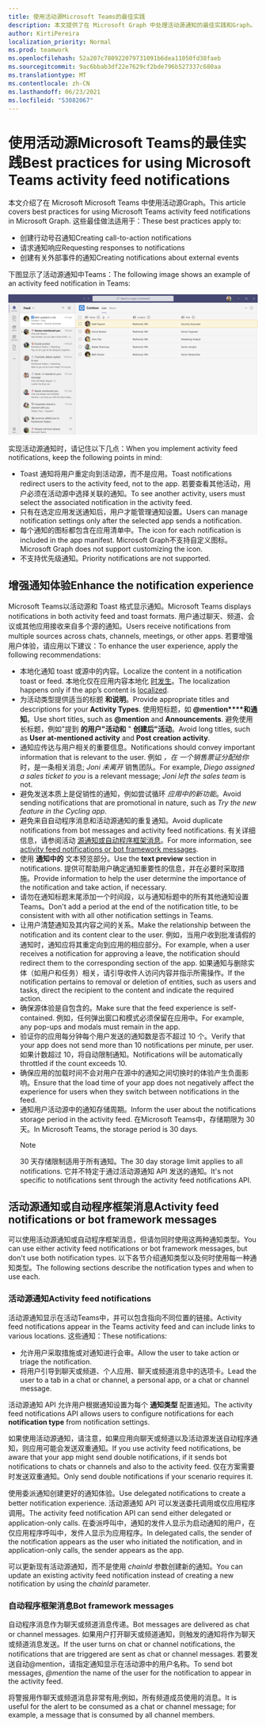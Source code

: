 ```yaml
---
title: 使用活动源Microsoft Teams的最佳实践
description: 本文提供了在 Microsoft Graph 中处理活动源通知的最佳实践和Graph。
author: KirtiPereira
localization_priority: Normal
ms.prod: teamwork
ms.openlocfilehash: 52a207c780922079731091b6dea11050fd38faeb
ms.sourcegitcommit: 9ac6bbab3df22e7629cf2bde796b527337c680aa
ms.translationtype: MT
ms.contentlocale: zh-CN
ms.lasthandoff: 06/23/2021
ms.locfileid: "53082067"
---
```

# <a name="best-practices-for-using-microsoft-teams-activity-feed-notifications"></a><span data-ttu-id="2ac74-103">使用活动源Microsoft Teams的最佳实践</span><span class="sxs-lookup"><span data-stu-id="2ac74-103">Best practices for using Microsoft Teams activity feed notifications</span></span>

<span data-ttu-id="2ac74-104">本文介绍了在 Microsoft Microsoft Teams 中使用活动源Graph。</span><span class="sxs-lookup"><span data-stu-id="2ac74-104">This article covers best practices for using Microsoft Teams activity feed notifications in Microsoft Graph.</span></span> <span data-ttu-id="2ac74-105">这些最佳做法适用于：</span><span class="sxs-lookup"><span data-stu-id="2ac74-105">These best practices apply to:</span></span>
* <span data-ttu-id="2ac74-106">创建行动号召通知</span><span class="sxs-lookup"><span data-stu-id="2ac74-106">Creating call-to-action notifications</span></span>
* <span data-ttu-id="2ac74-107">请求通知响应</span><span class="sxs-lookup"><span data-stu-id="2ac74-107">Requesting responses to notifications</span></span>
* <span data-ttu-id="2ac74-108">创建有关外部事件的通知</span><span class="sxs-lookup"><span data-stu-id="2ac74-108">Creating notifications about external events</span></span>

<span data-ttu-id="2ac74-109">下图显示了活动源通知中Teams：</span><span class="sxs-lookup"><span data-stu-id="2ac74-109">The following image shows an example of an activity feed notification in Teams:</span></span>

![显示活动Teams视图的桌面应用屏幕截图。](./images/activity-feed-notification.png)

<span data-ttu-id="2ac74-111">实现活动源通知时，请记住以下几点：</span><span class="sxs-lookup"><span data-stu-id="2ac74-111">When you implement activity feed notifications, keep the following points in mind:</span></span>
* <span data-ttu-id="2ac74-112">Toast 通知将用户重定向到活动源，而不是应用。</span><span class="sxs-lookup"><span data-stu-id="2ac74-112">Toast notifications redirect users to the activity feed, not to the app.</span></span> <span data-ttu-id="2ac74-113">若要查看其他活动，用户必须在活动源中选择关联的通知。</span><span class="sxs-lookup"><span data-stu-id="2ac74-113">To see another activity, users must select the associated notification in the activity feed.</span></span>
* <span data-ttu-id="2ac74-114">只有在选定应用发送通知后，用户才能管理通知设置。</span><span class="sxs-lookup"><span data-stu-id="2ac74-114">Users can manage notification settings only after the selected app sends a notification.</span></span>
* <span data-ttu-id="2ac74-115">每个通知的图标都包含在应用清单中。</span><span class="sxs-lookup"><span data-stu-id="2ac74-115">The icon for each notification is included in the app manifest.</span></span> <span data-ttu-id="2ac74-116">Microsoft Graph不支持自定义图标。</span><span class="sxs-lookup"><span data-stu-id="2ac74-116">Microsoft Graph does not support customizing the icon.</span></span>
* <span data-ttu-id="2ac74-117">不支持优先级通知。</span><span class="sxs-lookup"><span data-stu-id="2ac74-117">Priority notifications are not supported.</span></span>

## <a name="enhance-the-notification-experience"></a><span data-ttu-id="2ac74-118">增强通知体验</span><span class="sxs-lookup"><span data-stu-id="2ac74-118">Enhance the notification experience</span></span>

<span data-ttu-id="2ac74-119">Microsoft Teams以活动源和 Toast 格式显示通知。</span><span class="sxs-lookup"><span data-stu-id="2ac74-119">Microsoft Teams displays notifications in both activity feed and toast formats.</span></span> <span data-ttu-id="2ac74-120">用户通过聊天、频道、会议或其他应用接收来自多个源的通知。</span><span class="sxs-lookup"><span data-stu-id="2ac74-120">Users receive notifications from multiple sources across chats, channels, meetings, or other apps.</span></span> <span data-ttu-id="2ac74-121">若要增强用户体验，请应用以下建议：</span><span class="sxs-lookup"><span data-stu-id="2ac74-121">To enhance the user experience, apply the following recommendations:</span></span>

* <span data-ttu-id="2ac74-122">本地化通知 toast 或源中的内容。</span><span class="sxs-lookup"><span data-stu-id="2ac74-122">Localize the content in a notification toast or feed.</span></span> <span data-ttu-id="2ac74-123">本地化仅在应用内容本地化 [时发生](/microsoftteams/platform/concepts/build-and-test/apps-localization)。</span><span class="sxs-lookup"><span data-stu-id="2ac74-123">The localization happens only if the app’s content is [localized](/microsoftteams/platform/concepts/build-and-test/apps-localization).</span></span>
* <span data-ttu-id="2ac74-124">为活动类型提供适当的标题 **和说明**。</span><span class="sxs-lookup"><span data-stu-id="2ac74-124">Provide appropriate titles and descriptions for your **Activity Types**.</span></span> <span data-ttu-id="2ac74-125">使用短标题，如 **@mention\*\*\*\*和通知**。</span><span class="sxs-lookup"><span data-stu-id="2ac74-125">Use short titles, such as **@mention** and **Announcements**.</span></span> <span data-ttu-id="2ac74-126">避免使用长标题，例如"提到 **的用户"活动和** " **创建后"活动**。</span><span class="sxs-lookup"><span data-stu-id="2ac74-126">Avoid long titles, such as **User at-mentioned activity** and **Post creation activity**.</span></span>
* <span data-ttu-id="2ac74-127">通知应传达与用户相关的重要信息。</span><span class="sxs-lookup"><span data-stu-id="2ac74-127">Notifications should convey important information that is relevant to the user.</span></span> <span data-ttu-id="2ac74-128">例如 *，在 一个销售票证分配给你* 时，是一条相关消息; *Joni 未离开* 销售团队。</span><span class="sxs-lookup"><span data-stu-id="2ac74-128">For example, *Diego assigned a sales ticket to you* is a relevant message; *Joni left the sales team* is not.</span></span>
* <span data-ttu-id="2ac74-129">避免发送本质上是促销性的通知，例如尝试循环 *应用中的新功能*。</span><span class="sxs-lookup"><span data-stu-id="2ac74-129">Avoid sending notifications that are promotional in nature, such as *Try the new feature in the Cycling app*.</span></span>
* <span data-ttu-id="2ac74-130">避免来自自动程序消息和活动源通知的重复通知。</span><span class="sxs-lookup"><span data-stu-id="2ac74-130">Avoid duplicate notifications from bot messages and activity feed notifications.</span></span> <span data-ttu-id="2ac74-131">有关详细信息，请参阅活动 [源通知或自动程序框架消息](#activity-feed-notifications-or-bot-framework-messages)。</span><span class="sxs-lookup"><span data-stu-id="2ac74-131">For more information, see [activity feed notifications or bot framework messages](#activity-feed-notifications-or-bot-framework-messages).</span></span>
* <span data-ttu-id="2ac74-132">使用 **通知中的** 文本预览部分。</span><span class="sxs-lookup"><span data-stu-id="2ac74-132">Use the **text preview** section in notifications.</span></span> <span data-ttu-id="2ac74-133">提供可帮助用户确定通知重要性的信息，并在必要时采取措施。</span><span class="sxs-lookup"><span data-stu-id="2ac74-133">Provide information to help the user determine the importance of the notification and take action, if necessary.</span></span>
* <span data-ttu-id="2ac74-134">请勿在通知标题末尾添加一个时间段，以与通知标题中的所有其他通知设置Teams。</span><span class="sxs-lookup"><span data-stu-id="2ac74-134">Don't add a period at the end of the notification title, to be consistent with with all other notification settings in Teams.</span></span>
* <span data-ttu-id="2ac74-135">让用户清楚通知及其内容之间的关系。</span><span class="sxs-lookup"><span data-stu-id="2ac74-135">Make the relationship between the notification and its content clear to the user.</span></span> <span data-ttu-id="2ac74-136">例如，当用户收到批准请假的通知时，通知应将其重定向到应用的相应部分。</span><span class="sxs-lookup"><span data-stu-id="2ac74-136">For example, when a user receives a notification for approving a leave, the notification should redirect them to the corresponding section of the app.</span></span> <span data-ttu-id="2ac74-137">如果通知与删除实体（如用户和任务）相关，请引导收件人访问内容并指示所需操作。</span><span class="sxs-lookup"><span data-stu-id="2ac74-137">If the notification pertains to removal or deletion of entities, such as users and tasks, direct the recipient to the content and indicate the required action.</span></span>
* <span data-ttu-id="2ac74-138">确保源体验是自包含的。</span><span class="sxs-lookup"><span data-stu-id="2ac74-138">Make sure that the feed experience is self-contained.</span></span> <span data-ttu-id="2ac74-139">例如，任何弹出窗口和模式必须保留在应用中。</span><span class="sxs-lookup"><span data-stu-id="2ac74-139">For example, any pop-ups and modals must remain in the app.</span></span>
* <span data-ttu-id="2ac74-140">验证你的应用每分钟每个用户发送的通知数是否不超过 10 个。</span><span class="sxs-lookup"><span data-stu-id="2ac74-140">Verify that your app does not send more than 10 notifications per minute, per user.</span></span> <span data-ttu-id="2ac74-141">如果计数超过 10，将自动限制通知。</span><span class="sxs-lookup"><span data-stu-id="2ac74-141">Notifications will be automatically throttled if the count exceeds 10.</span></span>
* <span data-ttu-id="2ac74-142">确保应用的加载时间不会对用户在源中的通知之间切换时的体验产生负面影响。</span><span class="sxs-lookup"><span data-stu-id="2ac74-142">Ensure that the load time of your app does not negatively affect the experience for users when they switch between notifications in the feed.</span></span>
* <span data-ttu-id="2ac74-143">通知用户活动源中的通知存储周期。</span><span class="sxs-lookup"><span data-stu-id="2ac74-143">Inform the user about the notifications storage period in the activity feed.</span></span> <span data-ttu-id="2ac74-144">在Microsoft Teams中，存储期限为 30 天。</span><span class="sxs-lookup"><span data-stu-id="2ac74-144">In Microsoft Teams, the storage period is 30 days.</span></span>
    > [!NOTE]
    > <span data-ttu-id="2ac74-145">30 天存储限制适用于所有通知。</span><span class="sxs-lookup"><span data-stu-id="2ac74-145">The 30 day storage limit applies to all notifications.</span></span> <span data-ttu-id="2ac74-146">它并不特定于通过活动源通知 API 发送的通知。</span><span class="sxs-lookup"><span data-stu-id="2ac74-146">It's not specific to notifications sent through the activity feed notifications API.</span></span>

## <a name="activity-feed-notifications-or-bot-framework-messages"></a><span data-ttu-id="2ac74-147">活动源通知或自动程序框架消息</span><span class="sxs-lookup"><span data-stu-id="2ac74-147">Activity feed notifications or bot framework messages</span></span>

<span data-ttu-id="2ac74-148">可以使用活动源通知或自动程序框架消息，但请勿同时使用这两种通知类型。</span><span class="sxs-lookup"><span data-stu-id="2ac74-148">You can use either activity feed notifications or bot framework messages, but don't use both notification types.</span></span> <span data-ttu-id="2ac74-149">以下各节介绍通知类型以及何时使用每一种通知类型。</span><span class="sxs-lookup"><span data-stu-id="2ac74-149">The following sections describe the notification types and when to use each.</span></span> 

### <a name="activity-feed-notifications"></a><span data-ttu-id="2ac74-150">活动源通知</span><span class="sxs-lookup"><span data-stu-id="2ac74-150">Activity feed notifications</span></span>

<span data-ttu-id="2ac74-151">活动源通知显示在活动Teams中，并可以包含指向不同位置的链接。</span><span class="sxs-lookup"><span data-stu-id="2ac74-151">Activity feed notifications appear in the Teams activity feed and can include links to various locations.</span></span> <span data-ttu-id="2ac74-152">这些通知：</span><span class="sxs-lookup"><span data-stu-id="2ac74-152">These notifications:</span></span> 
* <span data-ttu-id="2ac74-153">允许用户采取措施或对通知进行会审。</span><span class="sxs-lookup"><span data-stu-id="2ac74-153">Allow the user to take action or triage the notification.</span></span>
* <span data-ttu-id="2ac74-154">将用户引导到聊天或频道、个人应用、聊天或频道消息中的选项卡。</span><span class="sxs-lookup"><span data-stu-id="2ac74-154">Lead the user to a tab in a chat or channel, a personal app, or a chat or channel message.</span></span> 

<span data-ttu-id="2ac74-155">活动源通知 API 允许用户根据通知设置为每个 **通知类型** 配置通知。</span><span class="sxs-lookup"><span data-stu-id="2ac74-155">The activity feed notifications API allows users to configure notifications for each **notification type** from notification settings.</span></span>

<span data-ttu-id="2ac74-156">如果使用活动源通知，请注意，如果应用向聊天或频道以及活动源发送自动程序通知，则应用可能会发送双重通知。</span><span class="sxs-lookup"><span data-stu-id="2ac74-156">If you use activity feed notifications, be aware that your app might send double notifications, if it sends bot notifications to chats or channels and also to the activity feed.</span></span> <span data-ttu-id="2ac74-157">仅在方案需要时发送双重通知。</span><span class="sxs-lookup"><span data-stu-id="2ac74-157">Only send double notifications if your scenario requires it.</span></span> 

<span data-ttu-id="2ac74-158">使用委派通知创建更好的通知体验。</span><span class="sxs-lookup"><span data-stu-id="2ac74-158">Use delegated notifications to create a better notification experience.</span></span> <span data-ttu-id="2ac74-159">活动源通知 API 可以发送委托调用或仅应用程序调用。</span><span class="sxs-lookup"><span data-stu-id="2ac74-159">The activity feed notification API can send either delegated or application-only calls.</span></span> <span data-ttu-id="2ac74-160">在委派呼叫中，通知的发件人显示为启动通知的用户，在仅应用程序呼叫中，发件人显示为应用程序。</span><span class="sxs-lookup"><span data-stu-id="2ac74-160">In delegated calls, the sender of the notification appears as the user who initiated the notification, and in application-only calls, the sender appears as the app.</span></span> 

<span data-ttu-id="2ac74-161">可以更新现有活动源通知，而不是使用 *chainId* 参数创建新的通知。</span><span class="sxs-lookup"><span data-stu-id="2ac74-161">You can update an existing activity feed notification instead of creating a new notification by using the *chainId* parameter.</span></span>

### <a name="bot-framework-messages"></a><span data-ttu-id="2ac74-162">自动程序框架消息</span><span class="sxs-lookup"><span data-stu-id="2ac74-162">Bot framework messages</span></span>

<span data-ttu-id="2ac74-163">自动程序消息作为聊天或频道消息传递。</span><span class="sxs-lookup"><span data-stu-id="2ac74-163">Bot messages are delivered as chat or channel messages.</span></span> <span data-ttu-id="2ac74-164">如果用户打开聊天或频道通知，则触发的通知将作为聊天或频道消息发送。</span><span class="sxs-lookup"><span data-stu-id="2ac74-164">If the user turns on chat or channel notifications, the notifications that are triggered are sent as chat or channel messages.</span></span> <span data-ttu-id="2ac74-165">若要发送自动@mention，请指定通知显示在活动源中的用户名称。</span><span class="sxs-lookup"><span data-stu-id="2ac74-165">To send bot messages, *@mention* the name of the user for the notification to appear in the activity feed.</span></span>

<span data-ttu-id="2ac74-166">将警报用作聊天或频道消息非常有用;例如，所有频道成员使用的消息。</span><span class="sxs-lookup"><span data-stu-id="2ac74-166">It is useful for the alert to be consumed as a chat or channel message; for example, a message that is consumed by all channel members.</span></span>

